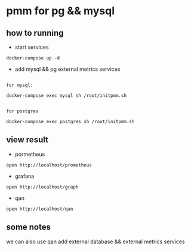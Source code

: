 # pmm for pg && mysql

## how to running

* start services

```code
docker-compose up -d
```

* add mysql && pg external metrics services

```code

for mysql:

docker-compose exec mysql sh /root/initpmm.sh


for postgres

docker-compose exec postgres sh /root/initpmm.sh

```

## view result

* pormetheus

```code
open http://localhost/prometheus
```

* grafana

```code
open http://localhost/graph
```

* qan

```code
open http://localhost/qan
```

## some notes

we can also use qan add external database && external metrics services